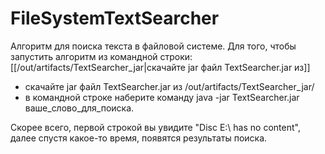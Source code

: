 # FileSystemTextSearcher
Алгоритм для поиска текста в файловой системе.
Для того, чтобы запустить алгоритм из командной строки:
[[/out/artifacts/TextSearcher_jar|скачайте jar файл TextSearcher.jar из]]
- скачайте jar файл TextSearcher.jar из /out/artifacts/TextSearcher_jar/
- в командной строке наберите команду java -jar TextSearcher.jar ваше_слово_для_поиска.

Скорее всего, первой строкой вы увидите "Disc E:\ has no content", далее спустя какое-то время, появятся результаты поиска.
